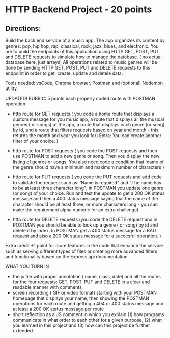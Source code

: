 # HTTP Backend Project - 20 points #

## Directions: ## 
Build the back end service of a music app. The app organizes its content by genres: pop, hip hop, rap, classical, rock, jazz, blues, and electronic. 
You are to build the endpoints of this application using HTTP GET, POST, PUT and DELETE requests to simulate how to manage the database. ( no actual database here, just arrays)
All operations related to music genres will be done by sending HTTP GET, POST, PUT and DELETE requests to this endpoint in order to get, create, update and detele data.

Tools needed: vsCode, Chrome browser, Postman and (optional) Nodemon utility.

UPDATED! 
RUBRIC: 5 points each properly coded route with POSTMAN operation

* http route for GET requests ( you code a home route that displays a custom message for you music app, a route that displays all the musical genres ( or songs) of the app, a route that displays each genre (or song) by id, and a route that filters requests based on year and month - this returns the month and year you look for) Extra: You can create another filter of your choice. )

* http route for POST requests ( you code the POST requests and then use POSTMAN to add a new genre or song. Then you display the new listing of genres or songs; You also need code a condition that 'name of the genre should have a minimum and maximum number of characters ) 

* http route for PUT requests ( you code the PUT requests and add code to validate the request such as: 'Name is required" and "The name has to be at least three character long"; in POSTMAN you update one genre (or song) of your choice. Run and test the update to get a 200 OK status message and then a 400 status message saying that the name of the character should be at least three, or more characters long - you can make the requirement alpha numeric for an extra challenge)

* http route for DELETE requests (you code the DELETE request and in POSTMAN you should be able to look up a genre ( or song) by id and delete it by index. In POSTMAN get a 400 status message for a BAD request and also a 200 OK status message for a succesful operation. ) 

Extra credit +1 point for more features in the code that enhance the service such as serving different types of files or creating more advanced filters and functionality based on the Express api documentation.  

WHAT YOU TURN IN

* the js file with proper annotation ( name, class, date) and all the routes for the four requests: GET, POST, PUT and DELETE in a clear and readable manner with comments
* screen recording ( GIF or video format) starting with your POSTMAN homepage that displays your name, then showing the POSTMAN operations for each route and getting a 404 or 400 status message and at least a 200 OK status message per route
* short reflection as a JS comment in which you explain (1) how programs communicate in what order to each other for a given purpose, (2) what you learned in this project and (3) how can this project be further extended.  






